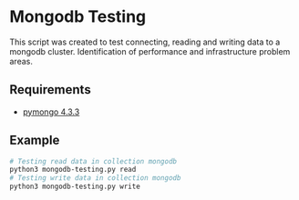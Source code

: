 # Mongodb Testing
This script was created to test connecting, reading and writing data to a mongodb cluster.
Identification of performance and infrastructure problem areas.

## Requirements
- [pymongo 4.3.3](https://pypi.org/project/pymongo/)

## Example
```sh
# Testing read data in collection mongodb
python3 mongodb-testing.py read
# Testing write data in collection mongodb
python3 mongodb-testing.py write
```